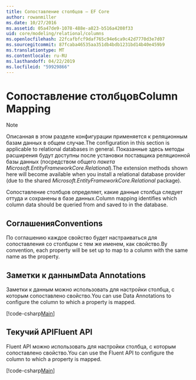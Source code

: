 ```yaml
---
title: Сопоставление столбцов — EF Core
author: rowanmiller
ms.date: 10/27/2016
ms.assetid: 05a47de9-1078-488e-a823-b516a4208f33
uid: core/modeling/relational/columns
ms.openlocfilehash: 22fcafbfcf9daf765c94e6ca9c42d7770d3e7d07
ms.sourcegitcommit: 87fcaba46535aa351db4bdb1231bd14b40e459b9
ms.translationtype: MT
ms.contentlocale: ru-RU
ms.lasthandoff: 04/22/2019
ms.locfileid: "59929866"
---
```

# <a name="column-mapping"></a><span data-ttu-id="efb2d-102">Сопоставление столбцов</span><span class="sxs-lookup"><span data-stu-id="efb2d-102">Column Mapping</span></span>

> [!NOTE]  
> <span data-ttu-id="efb2d-103">Описанная в этом разделе конфигурации применяется к реляционным базам данных в общем случае.</span><span class="sxs-lookup"><span data-stu-id="efb2d-103">The configuration in this section is applicable to relational databases in general.</span></span> <span data-ttu-id="efb2d-104">Показанные здесь методы расширения будут доступны после установки поставщика реляционной базы данных (посредством общего *пакета Microsoft.EntityFrameworkCore.Relational*).</span><span class="sxs-lookup"><span data-stu-id="efb2d-104">The extension methods shown here will become available when you install a relational database provider (due to the shared *Microsoft.EntityFrameworkCore.Relational* package).</span></span>

<span data-ttu-id="efb2d-105">Сопоставление столбцов определяет, какие данные столбца следует оттуда и сохранены в базе данных.</span><span class="sxs-lookup"><span data-stu-id="efb2d-105">Column mapping identifies which column data should be queried from and saved to in the database.</span></span>

## <a name="conventions"></a><span data-ttu-id="efb2d-106">Соглашения</span><span class="sxs-lookup"><span data-stu-id="efb2d-106">Conventions</span></span>

<span data-ttu-id="efb2d-107">По соглашению каждое свойство будет настраиваться для сопоставления со столбцом с тем же именем, как свойство.</span><span class="sxs-lookup"><span data-stu-id="efb2d-107">By convention, each property will be set up to map to a column with the same name as the property.</span></span>

## <a name="data-annotations"></a><span data-ttu-id="efb2d-108">Заметки к данным</span><span class="sxs-lookup"><span data-stu-id="efb2d-108">Data Annotations</span></span>

<span data-ttu-id="efb2d-109">Заметки к данным можно использовать для настройки столбца, с которым сопоставлено свойство.</span><span class="sxs-lookup"><span data-stu-id="efb2d-109">You can use Data Annotations to configure the column to which a property is mapped.</span></span>

[!code-csharp[Main](../../../../samples/core/Modeling/DataAnnotations/Samples/Relational/Column.cs?highlight=13)]

## <a name="fluent-api"></a><span data-ttu-id="efb2d-110">Текучий API</span><span class="sxs-lookup"><span data-stu-id="efb2d-110">Fluent API</span></span>

<span data-ttu-id="efb2d-111">Fluent API можно использовать для настройки столбца, с которым сопоставлено свойство.</span><span class="sxs-lookup"><span data-stu-id="efb2d-111">You can use the Fluent API to configure the column to which a property is mapped.</span></span>

[!code-csharp[Main](../../../../samples/core/Modeling/FluentAPI/Samples/Relational/Column.cs?highlight=11-13)]

